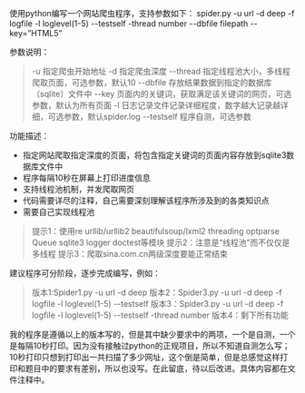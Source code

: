 使用python编写一个网站爬虫程序，支持参数如下：
spider.py -u url -d deep -f logfile -l loglevel(1-5)  --testself -thread number --dbfile  filepath  --key=”HTML5”

参数说明：
> -u 指定爬虫开始地址
-d 指定爬虫深度
--thread 指定线程池大小，多线程爬取页面，可选参数，默认10
--dbfile 存放结果数据到指定的数据库（sqlite）文件中
--key 页面内的关键词，获取满足该关键词的网页，可选参数，默认为所有页面
-l 日志记录文件记录详细程度，数字越大记录越详细，可选参数，默认spider.log
--testself 程序自测，可选参数

功能描述：

* 指定网站爬取指定深度的页面，将包含指定关键词的页面内容存放到sqlite3数据库文件中
* 程序每隔10秒在屏幕上打印进度信息
* 支持线程池机制，并发爬取网页
* 代码需要详尽的注释，自己需要深刻理解该程序所涉及到的各类知识点
* 需要自己实现线程池

> 提示1：使用re  urllib/urllib2  beautifulsoup/lxml2  threading optparse Queue  sqlite3 logger  doctest等模块
提示2：注意是“线程池”而不仅仅是多线程
提示3：爬取sina.com.cn两级深度要能正常结束

建议程序可分阶段，逐步完成编写，例如：
> 版本1:Spider1.py -u url -d deep
版本2：Spider3.py -u url -d deep -f logfile -l loglevel(1-5)  --testself
版本3：Spider3.py -u url -d deep -f logfile -l loglevel(1-5)  --testself -thread number
版本4：剩下所有功能

我的程序是遵循以上的版本写的，但是其中缺少要求中的两项，一个是自测，一个是每隔10秒打印。因为没有接触过python的正规项目，所以不知道自测怎么写；10秒打印只想到打印出一共扫描了多少网址，这个倒是简单，但是总感觉这样打印和题目中的要求有差别，所以也没写。在此留底，待以后改进。具体内容都在文件注释中。

